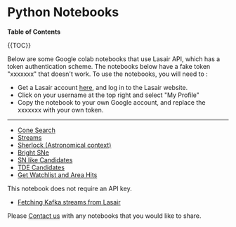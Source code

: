 # Python Notebooks

**Table of Contents**

{{TOC}}



Below are some Google colab notebooks that use Lasair API, which has a token authentication scheme. 
The notebooks below have a fake token "xxxxxxx" that doesn't work. To use the notebooks, you will need to :

*   Get a Lasair account [here]({%lasairurl%}/signup), and log in to the Lasair website.
*   Click on your username at the top right and select "My Profile"
*   Copy the notebook to your own Google account, and replace the xxxxxxx with your own token.

---

*   [Cone Search](https://colab.research.google.com/drive/1deopD9NiLVJ6xELLaKKrYYPA8IIKUB8h?usp=sharing)
*   [Streams](https://colab.research.google.com/drive/1M6wBnbEuUrRPnmhiG1Yu1qb2819WnW5i?usp=sharing)
*   [Sherlock (Astronomical context)](https://colab.research.google.com/drive/1TYU8opKmFpRkOKvOQRvqpeFzCzXbCssT?usp=sharing)
*   [Bright SNe](https://colab.research.google.com/drive/1edp3C6UbsSMmEI7qWHroZwvmTp1wQF3B?usp=sharing)
*   [SN like Candidates](https://colab.research.google.com/drive/1fdBeFQg-JCPYZeuAhWSvT_yHAdIFrwdM?usp=sharing)
*   [TDE Candidates](https://colab.research.google.com/drive/1VeQlFB0pp796WuAy68uyAao7Xk2PpKnC?usp=sharing)
*   [Get Watchlist and Area Hits](https://colab.research.google.com/drive/1h0bQIknFvQ0x1gbCkaRAUGiIhT6Ws9w8?usp=sharing)

This notebook does not require an API key.

*   [Fetching Kafka streams from Lasair](https://colab.research.google.com/drive/1sV-JGzzVdZrP86P1tGu-naUQcMSSXAi7?usp=sharing)

Please [Contact us](mailto:lasair-help@lists.roe.ac.uk?subject=Notebooks) with any notebooks that you would like to share.
